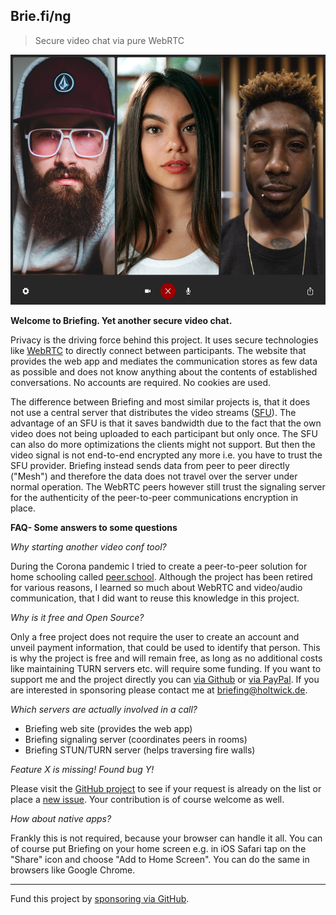 ## Brie.fi/ng

> Secure video chat via pure WebRTC

<img src="assets/sample.jpg" height="400">

**Welcome to Briefing. Yet another secure video chat.** 

Privacy is the driving force behind this project. It uses secure technologies like [WebRTC](https://webrtc-security.github.io/) to directly connect between participants. The website that provides the web app and mediates the communication stores as few data as possible and does not know anything about the contents of established conversations. No accounts are required. No cookies are used.

The difference between Briefing and most similar projects is, that it does not use a central server that distributes the video streams ([SFU](https://webrtcglossary.com/sfu/)). The advantage of an SFU is that it saves bandwidth due to the fact that the own video does not being uploaded to each participant but only once. The SFU can also do more optimizations the clients might not support. But then the video signal is not end-to-end encrypted any more i.e. you have to trust the SFU provider. Briefing instead sends data from peer to peer directly ("Mesh") and therefore the data does not travel over the server under normal operation. The WebRTC peers however still trust the signaling server for the authenticity of the peer-to-peer communications encryption in place.

**FAQ- Some answers to some questions**

*Why starting another video conf tool?*

During the Corona pandemic I tried to create a peer-to-peer solution for home schooling called [peer.school](https://peer.school/?referrer=peer.school). Although the project has been retired for various reasons, I learned so much about WebRTC and video/audio communication, that I did want to reuse this knowledge in this project. 

*Why is it free and Open Source?*

Only a free project does not require the user to create an account and unveil payment information, that could be used to identify that person. This is why the project is free and will remain free, as long as no additional costs like maintaining TURN servers etc. will require some funding. If you want to support me and the project directly you can [via Github](https://github.com/sponsors/holtwick) or [via PayPal](https://www.paypal.me/apperdeck). If you are interested in sponsoring please contact me at briefing@holtwick.de.

*Which servers are actually involved in a call?*

- Briefing web site (provides the web app)
- Briefing signaling server (coordinates peers in rooms)
- Briefing STUN/TURN server (helps traversing fire walls)

*Feature X is missing! Found bug Y!*

Please visit the [GitHub project](https://github.com/holtwick/briefing/issues) to see if your request is already on the list or place a [new issue](https://github.com/holtwick/briefing/issues/new). Your contribution is of course welcome as well.

*How about native apps?*

Frankly this is not required, because your browser can handle it all. You can of course put Briefing on your home screen e.g. in iOS Safari tap on the "Share" icon and choose "Add to Home Screen". You can do the same in browsers like Google Chrome.

---

Fund this project by [sponsoring via GitHub](https://github.com/sponsors/holtwick). 
